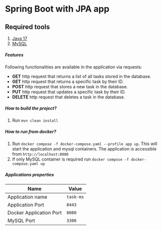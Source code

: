 # Spring Boot with JPA app

## Required tools
1. [Java 17](https://adoptopenjdk.net/)
2. [MySQL](https://dev.mysql.com/downloads/mysql/)

##### Features
Following functionalities are available in the application via requests:

- **GET** http request that returns a list of all tasks stored in the database.
- **GET** http request that returns a specific task by their ID.
- **POST** http request that stores a new task in the database.
- **PUT** http request that updates a specific task by their ID.
- **DELETE** http request that deletes a task in the database.

##### How to build the project?
1. Run `mvn clean install`

##### How to run from docker?
1. Run `docker compose -f docker-compose.yaml --profile app up`. This will start the application and mysql containers. The application is accessible from `http://localhost:8080`
2. If only MySQL container is required run `docker compose -f docker-compose.yaml up`

##### Applications properties
| Name                    | Value        |
|-------------------------|--------------|
| Application name        | `task-ms`    |
| Application Port        | `8443`       |
| Docker Application Port | `8080`       |
| MySQL Port              | `3306`       |
